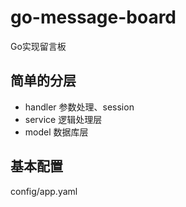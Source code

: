 # go-message-board
Go实现留言板

## 简单的分层
- handler 参数处理、session
- service 逻辑处理层
- model 数据库层

## 基本配置
config/app.yaml